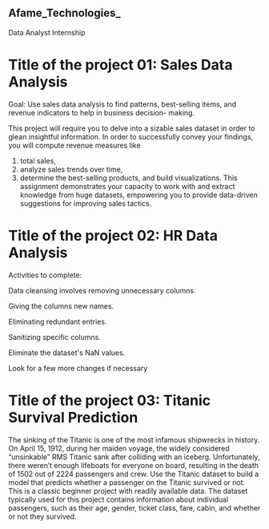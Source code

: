 ## Afame_Technologies_
Data Analyst Internship
# Title of the project 01: Sales Data Analysis
Goal:
  Use sales data analysis to find patterns, best-selling items, and revenue indicators to help in business decision-
making.

This project will require you to delve into a sizable sales dataset in order to glean insightful information. In order
to successfully convey your findings, you will compute revenue measures like
1. total sales,
2. analyze sales trends over time,
3. determine the best-selling products, and build visualizations.
This assignment demonstrates your capacity to work with and extract knowledge from huge datasets,
empowering you to provide data-driven suggestions for improving sales tactics.



# Title of the project 02: HR Data Analysis
Activities to complete:

Data cleansing involves removing unnecessary columns.

Giving the columns new names.

Eliminating redundant entries.

Sanitizing specific columns.

Eliminate the dataset's NaN values.

Look for a few more changes if necessary


# Title of the project 03: Titanic Survival Prediction
The sinking of the Titanic is one of the most infamous shipwrecks in history.
On April 15, 1912, during her maiden voyage, the widely considered “unsinkable” RMS Titanic sank
after colliding with an iceberg. Unfortunately, there weren’t enough lifeboats for everyone on board,
resulting in the death of 1502 out of 2224 passengers and crew.
Use the Titanic dataset to build a model that predicts whether a passenger on the Titanic survived or
not. This is a classic beginner project with readily available data.
The dataset typically used for this project contains information about individual passengers, such as
their age, gender, ticket class, fare, cabin, and whether or not they survived.


